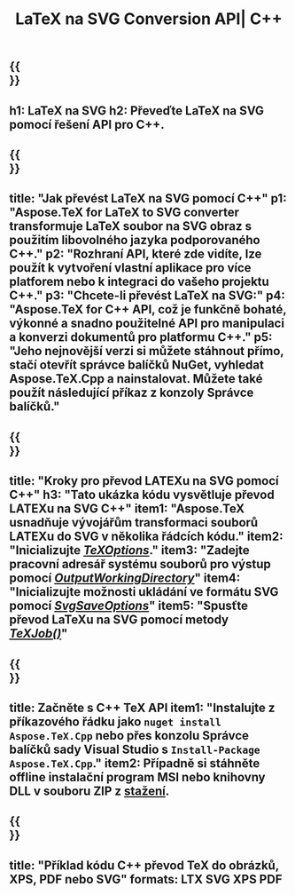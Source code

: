 ﻿---
translation: true
template: /_templates/_conversion-child-cpp.md
title: LaTeX na SVG Conversion API| C++
description: Funkce převodu LaTeX na SVG. Integrujte tuto místní knihovnu C++ do svého projektu nebo použijte multiplatformní aplikace pro převod LaTeXu na SVG.
keywords: latex do svg api cpp, latex2svg integruje c++
url: /cpp/conversion/latex-to-svg/
family: tex
platformtag: cpp
feature: conversion
informat: LATEX
outformat: SVG
otherformats: BMP PNG JPEG TIFF PDF XPS
---

{{<section banner>}}
---
h1: LaTeX na SVG
h2: Převeďte LaTeX na SVG pomocí řešení API pro C++.
---

{{<section overview>}}
---
title: "Jak převést LaTeX na SVG pomocí C++"
p1: "Aspose.TeX for LaTeX to SVG converter transformuje LaTeX soubor na SVG obraz s použitím libovolného jazyka podporovaného C++."
p2: "Rozhraní API, které zde vidíte, lze použít k vytvoření vlastní aplikace pro více platforem nebo k integraci do vašeho projektu C++."
p3: "Chcete-li převést LaTeX na SVG:"
p4: "Aspose.TeX for C++ API, což je funkčně bohaté, výkonné a snadno použitelné API pro manipulaci a konverzi dokumentů pro platformu C++."
p5: "Jeho nejnovější verzi si můžete stáhnout přímo, stačí otevřít správce balíčků NuGet, vyhledat Aspose.TeX.Cpp a nainstalovat. Můžete také použít následující příkaz z konzoly Správce balíčků."
---

{{<section feature1>}}
---
title: "Kroky pro převod LATEXu na SVG pomocí C++"
h3: "Tato ukázka kódu vysvětluje převod LATEXu na SVG C++"
item1: "Aspose.TeX usnadňuje vývojářům transformaci souborů LATEXu do SVG v několika řádcích kódu."
item2: "Inicializujte [*TeXOptions*](https://reference.aspose.com/tex/cpp/class/aspose.te_x.te_x_options)."
item3: "Zadejte pracovní adresář systému souborů pro výstup pomocí [*OutputWorkingDirectory*](https://reference.aspose.com/tex/cpp/class/aspose.te_x.te_x_options#aa4f4ea6dab7db5ba1b40800495f16f63)"
item4: "Inicializujte možnosti ukládání ve formátu SVG pomocí [*SvgSaveOptions*](https://reference.aspose.com/tex/cpp/class/aspose.te_x.presentation.image.svg_save_options)"
item5: "Spusťte převod LaTeXu na SVG pomocí metody [*TeXJob()*](https://reference.aspose.com/tex/cpp/class/aspose.te_x.te_x_job)"
---

{{<section feature2>}}
---
title: Začněte s C++ TeX API
item1: "Instalujte z příkazového řádku jako ```nuget install Aspose.TeX.Cpp``` nebo přes konzolu Správce balíčků sady Visual Studio s ```Install-Package Aspose.TeX.Cpp```."
item2: Případně si stáhněte offline instalační program MSI nebo knihovny DLL v souboru ZIP z [stažení](https://releases.aspose.com/tex/cpp).
---

{{<section widget>}}
---
title: "Příklad kódu C++ převod TeX do obrázků, XPS, PDF nebo SVG"
formats: LTX SVG XPS PDF
---